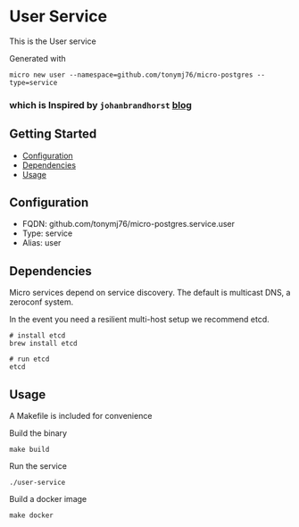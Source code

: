 # User Service

This is the User service

Generated with

```
micro new user --namespace=github.com/tonymj76/micro-postgres --type=service
```

### which is Inspired by `johanbrandhorst` [blog](https://jbrandhorst.com/post/postgres/)


## Getting Started

- [Configuration](#configuration)
- [Dependencies](#dependencies)
- [Usage](#usage)

## Configuration

- FQDN: github.com/tonymj76/micro-postgres.service.user
- Type: service
- Alias: user

## Dependencies

Micro services depend on service discovery. The default is multicast DNS, a zeroconf system.

In the event you need a resilient multi-host setup we recommend etcd.

```
# install etcd
brew install etcd

# run etcd
etcd
```

## Usage

A Makefile is included for convenience

Build the binary

```
make build
```

Run the service
```
./user-service
```

Build a docker image
```
make docker
```